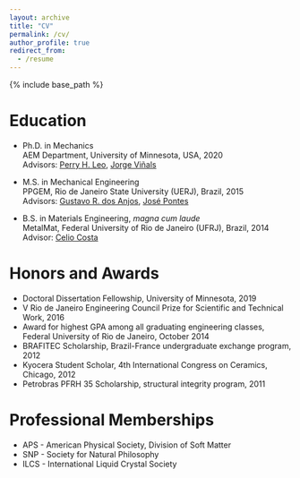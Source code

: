 ```yaml
---
layout: archive
title: "CV"
permalink: /cv/
author_profile: true
redirect_from:
  - /resume
---
```


{% include base_path %}

Education
======
* Ph.D. in Mechanics <br/>
  AEM Department, University of Minnesota, USA, 2020 <br/>
  Advisors: [Perry H. Leo](https://cse.umn.edu/aem/perry-h-leo), [Jorge Viñals](https://cse.umn.edu/physics/jorge-vinals)

* M.S. in Mechanical Engineering <br/>
  PPGEM, Rio de Janeiro State University (UERJ), Brazil, 2015 <br/>
  Advisors: [Gustavo R. dos Anjos](https://gustavorabello.github.io/), [José Pontes](http://www.gesar.uerj.br/en/staff/professor-jose-pontes.html)

* B.S. in Materials Engineering, *magna cum laude* <br/>
  MetalMat, Federal University of Rio de Janeiro (UFRJ), Brazil, 2014 <br/>
  Advisor: [Celio Costa](http://www.metalmat.ufrj.br/index.php/br/o-pemm/corpo-docente/professores/25-celio-albano-da-costa-neto)


Honors and Awards
======
* Doctoral Dissertation Fellowship, University of Minnesota, 2019
* V Rio de Janeiro Engineering Council Prize for Scientific and Technical Work, 2016
* Award for highest GPA among all graduating engineering classes, Federal University of Rio de Janeiro, October 2014
* BRAFITEC Scholarship, Brazil-France undergraduate exchange program, 2012
* Kyocera Student Scholar, 4th International Congress on Ceramics, Chicago, 2012
* Petrobras PFRH 35 Scholarship, structural integrity program, 2011


Professional Memberships
======
* APS - American Physical Society, Division of Soft Matter
* SNP - Society for Natural Philosophy
* ILCS - International Liquid Crystal Society